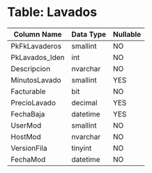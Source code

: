 # Table: Lavados

| Column Name | Data Type | Nullable |
|-------------|-----------|----------|
| PkFkLavaderos | smallint | NO |
| PkLavados_Iden | int | NO |
| Descripcion | nvarchar | NO |
| MinutosLavado | smallint | YES |
| Facturable | bit | NO |
| PrecioLavado | decimal | YES |
| FechaBaja | datetime | YES |
| UserMod | smallint | NO |
| HostMod | nvarchar | NO |
| VersionFila | tinyint | NO |
| FechaMod | datetime | NO |
